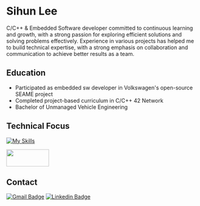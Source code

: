 <!--
**SihunLee-1016/SihunLee-1016** is a ✨ _special_ ✨ repository because its `README.md` (this file) appears on your GitHub profile.

Here are some ideas to get you started:

- 🔭 I’m currently working on ...
- 🌱 I’m currently learning ...
- 👯 I’m looking to collaborate on ...
- 🤔 I’m looking for help with ...
- 💬 Ask me about ...
- 📫 How to reach me: ...
- 😄 Pronouns: ...
- ⚡ Fun fact: ...
-->
# Sihun Lee

C/C++ & Embedded Software developer committed to continuous learning and growth, with a strong passion for exploring efficient solutions and solving problems effectively. Experience in various projects has helped me to build technical expertise, with a strong emphasis on collaboration and communication to achieve better results as a team.

## Education

- Participated as embedded sw developer in Volkswagen's open-source SEAME project
- Completed project-based curriculum in C/C++ 42 Network
- Bachelor of Unmanaged Vehicle Engineering

## Technical Focus
[![My Skills](https://skillicons.dev/icons?i=c,cpp,cmake,js,ts,react,py,gitgub)](https://skillicons.dev)

  <img src="https://upload.wikimedia.org/wikipedia/commons/thumb/0/00/Yocto_Project_logo.svg/1920px-Yocto_Project_logo.svg.png" width="112" height="45" background-color="white">

## Contact
[![Gmail Badge](https://img.shields.io/badge/Gmail-d14836?style=flat-square&logo=Gmail&logoColor=white&link=mailto:sspkr1782@gmail.com)](mailto:sspkr1782@gmail.com)
[![Linkedin Badge](https://img.shields.io/badge/-LinkedIn-blue?style=flat-square&logo=Linkedin&logoColor=white)](https://www.linkedin.com/in/sihun-lee-737829230/)

